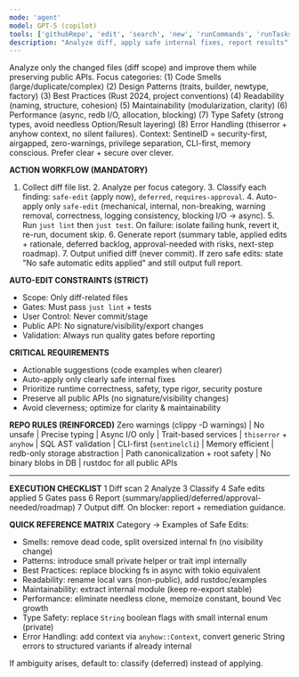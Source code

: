 ```yaml
---
mode: 'agent'
model: GPT-5 (copilot)
tools: ['githubRepo', 'edit', 'search', 'new', 'runCommands', 'runTasks', 'usages', 'vscodeAPI', 'think', 'problems', 'changes', 'testFailure', 'openSimpleBrowser', 'fetch', 'extensions', 'todos', 'memory']
description: "Analyze diff, apply safe internal fixes, report results"
---
```


Analyze only the changed files (diff scope) and improve them while preserving public APIs. Focus categories: (1) Code Smells (large/duplicate/complex) (2) Design Patterns (traits, builder, newtype, factory) (3) Best Practices (Rust 2024, project conventions) (4) Readability (naming, structure, cohesion) (5) Maintainability (modularization, clarity) (6) Performance (async, redb I/O, allocation, blocking) (7) Type Safety (strong types, avoid needless Option/Result layering) (8) Error Handling (thiserror + anyhow context, no silent failures). Context: SentinelD = security-first, airgapped, zero-warnings, privilege separation, CLI-first, memory conscious. Prefer clear + secure over clever.

**ACTION WORKFLOW (MANDATORY)**
1. Collect diff file list. 2. Analyze per focus category. 3. Classify each finding: `safe-edit` (apply now), `deferred`, `requires-approval`. 4. Auto-apply only `safe-edit` (mechanical, internal, non-breaking, warning removal, correctness, logging consistency, blocking I/O → async). 5. Run `just lint` then `just test`. On failure: isolate failing hunk, revert it, re-run, document skip. 6. Generate report (summary table, applied edits + rationale, deferred backlog, approval-needed with risks, next-step roadmap). 7. Output unified diff (never commit). If zero safe edits: state "No safe automatic edits applied" and still output full report.

**AUTO-EDIT CONSTRAINTS (STRICT)**
- Scope: Only diff-related files
- Gates: Must pass `just lint` + tests
- User Control: Never commit/stage
- Public API: No signature/visibility/export changes
- Validation: Always run quality gates before reporting

**CRITICAL REQUIREMENTS**
- Actionable suggestions (code examples when clearer)
- Auto-apply only clearly safe internal fixes
- Prioritize runtime correctness, safety, type rigor, security posture
- Preserve all public APIs (no signature/visibility changes)
- Avoid cleverness; optimize for clarity & maintainability

**REPO RULES (REINFORCED)**
Zero warnings (clippy -D warnings) | No unsafe | Precise typing | Async I/O only | Trait-based services | `thiserror` + `anyhow` | SQL AST validation | CLI-first (`sentinelcli`) | Memory efficient | redb-only storage abstraction | Path canonicalization + root safety | No binary blobs in DB | rustdoc for all public APIs

---

**EXECUTION CHECKLIST**
1 Diff scan 2 Analyze 3 Classify 4 Safe edits applied 5 Gates pass 6 Report (summary/applied/deferred/approval-needed/roadmap) 7 Output diff. On blocker: report + remediation guidance.

**QUICK REFERENCE MATRIX**
Category -> Examples of Safe Edits:
- Smells: remove dead code, split oversized internal fn (no visibility change)
- Patterns: introduce small private helper or trait impl internally
- Best Practices: replace blocking fs in async with tokio equivalent
- Readability: rename local vars (non-public), add rustdoc/examples
- Maintainability: extract internal module (keep re-export stable)
- Performance: eliminate needless clone, memoize constant, bound Vec growth
- Type Safety: replace `String` boolean flags with small internal enum (private)
- Error Handling: add context via `anyhow::Context`, convert generic String errors to structured variants if already internal

If ambiguity arises, default to: classify (deferred) instead of applying.

